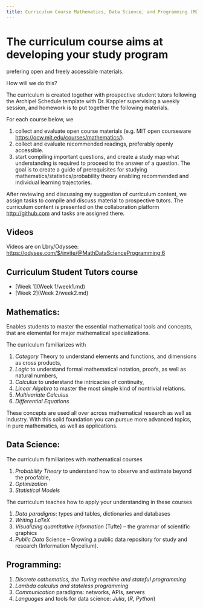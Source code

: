 ```yaml
---
title: Curriculum Course Mathematics, Data Science, and Programming (MDSP)
---
```


# The curriculum course aims at developing your study program
prefering open and freely accessible materials.

How will we do this?

The curriculum is created together with prospective student tutors following the Archipel Schedule template with Dr. Kappler supervising a weekly session, and homework is to put together the following materials.

For each course below, we

1.  collect and evaluate open course materials (e.g. MIT open courseware <https://ocw.mit.edu/courses/mathematics/>).
2.  collect and evaluate recommended readings, preferably openly accessible.
3.  start compiling important questions, and create a study map what understanding is required to proceed to the answer of a question.
    The goal is to create a guide of prerequisites for studying mathematics/statistics/probability theory enabling recommended and individual learning trajectories.

After reviewing and discussing my suggestion of curriculum content, we assign tasks to compile and discuss material to prospective tutors.
The curriculum content is presented on the collaboration platform <http://github.com> and tasks are assigned there.


## Videos
Videos are on Lbry/Odyssee:
https://odysee.com/$/invite/@MathDataScienceProgramming:6
## Curriculum Student Tutors course
- [Week 1](Week 1/week1.md)
- [Week 2](Week 2/week2.md)


## Mathematics:

Enables students to master the essential mathematical tools and concepts,
that are elemental for major mathematical specializations.

The curriculum familiarizes with

1.  *Category* Theory to understand elements and functions, and dimensions as cross products,
2.  *Logic* to understand formal mathematical notation, proofs, as well as natural numbers,
3.  *Calculus* to understand the intricacies of continuity,
4.  *Linear Algebra* to master the most simple kind of nontrivial relations.
5.  *Multivariate Calculus*
6.  *Differential Equations*

These concepts are used all over across mathematical research as well as industry.
With this solid foundation you can pursue more advanced topics,
in pure mathematics, as well as applications.


<a id="org56f77b1"></a>

## Data Science:

The curriculum familiarizes with mathematical courses

1.  *Probability Theory* to understand how to observe and estimate beyond the proofable,
2.  *Optimization*
3.  *Statistical Models*

The curriculum teaches how to apply your understanding in these courses

1.  *Data paradigms*: types and tables, dictionaries and databases
2.  *Writing LaTeX*
3.  *Visualizing quantitative information* (Tufte) &#x2013; the grammar of scientific graphics
4.  *Public Data* Science &#x2013; Growing a public data repository for study and research (Information Mycelium).

<a id="org89ac3bc"></a>

## Programming:

1.  *Discrete cathematics, the Turing machine and stateful programming*
2.  *Lambda calculus and stateless programming*
3.  *Communication* paradigms: networks, APIs, servers
4.  *Languages* and tools for data science:  *Julia*, (*R*, *Python*)

